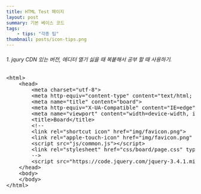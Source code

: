 ```yaml
---
title: HTML Test 페이지
layout: post
summary: 기본 베이스 코드
tags: 
    - tips: "각종 팁"
thumbnail: posts/icon-tips.png
---
```


###### 1. jqury CDN 있는 버전, 에디터 열기 싫을 때 복붙해서 공부 할 때 사용하기.
<pre>
&lt;html>
    &lt;head>
        &lt;meta charset="utf-8">
        &lt;meta http-equiv="content-type" content="text/html; charset=UTF-8">
        &lt;meta name="title" content="board">
        &lt;meta http-equiv="X-UA-Compatible" content="IE=edge">
        &lt;meta name="viewport" content="width=device-width, initial-scale=1">
        &lt;title>Board&lt;/title>
        &lt;!-- 
        &lt;link rel="shortcut icon" href="img/favicon.png">
        &lt;link rel="apple-touch-icon" href="img/favicon.png" sizes="144x144">
        &lt;script src="js/common.js">&lt;/script>
        &lt;link rel="stylesheet" href="css/board/page.css" type="text/css">
        -->
        &lt;script src="https://code.jquery.com/jquery-3.4.1.min.js" integrity="sha256-CSXorXvZcTkaix6Yvo6HppcZGetbYMGWSFlBw8HfCJo=" crossorigin="anonymous">&lt;/script>
    &lt;/head>
    &lt;body>
    &lt;/body>
&lt;/html>
</pre>
